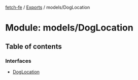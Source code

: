 [fetch-fe](../README.md) / [Exports](../modules.md) / models/DogLocation

# Module: models/DogLocation

## Table of contents

### Interfaces

- [DogLocation](../interfaces/models_DogLocation.DogLocation.md)
